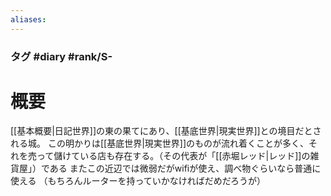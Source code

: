 ```yaml
---
aliases:
---
```

### タグ #diary #rank/S-
# 概要
[[基本概要|日記世界]]の東の果てにあり、[[基底世界|現実世界]]との境目だとされる城。
この明かりは[[基底世界|現実世界]]のものが流れ着くことが多く、それを売って儲けている店も存在する。（その代表が「[[赤堀レッド|レッド]]の雑貨屋」）である
またこの近辺では微弱だがwifiが使え、調べ物ぐらいなら普通に使える
（もちろんルーターを持っていかなければだめだろうが）